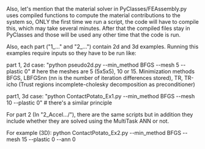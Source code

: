 Also, let's mention that the material solver in PyClasses/FEAssembly.py uses compiled functions to compute the material contributions to the system so, ONLY the first time we run a script, the code will have to compile this, which may take several minutes. After that the compiled files stay in PyClasses and those will be used any other time that the code is run.

Also, each part ("1_..." and "2_...") contain 2d and 3d examples. Running this examples require inputs so they have to be run like:

part 1, 2d case: "python pseudo2d.py --min_method BFGS --mesh 5 --plastic 0" # here the meshes are 5 (5x5x5), 10 or 15. Minimization methods BFGS, LBFGSnn  (nn is the number of iteration differences stored), TR, TR-icho (Trust regions incomplete-cholesky decomposition as preconditioner)

part1, 3d case: "python ContactPotato_Ex1.py --min_method BFGS --mesh 10 --plastic 0" # there's a similar principle

For part 2 (In "2_Accel.../"), there are the same scripts but in addition they include whether they are solved using the MultiTask ANN or not.

For example (3D): python ContactPotato_Ex2.py --min_method BFGS --mesh 15 --plastic 0 --ann 0


